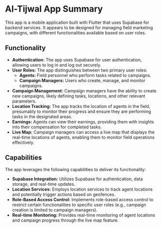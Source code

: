 # Al-Tijwal App Summary

This app is a mobile application built with Flutter that uses Supabase for backend services. It appears to be designed for managing field marketing campaigns, with different functionalities available based on user roles.

## Functionality

*   **Authentication:** The app uses Supabase for user authentication, allowing users to log in and log out securely.
*   **User Roles:** The app distinguishes between two primary user roles:
    *   **Agents:** Field personnel who perform tasks related to campaigns.
    *   **Campaign Managers:** Users who create, manage, and monitor campaigns.
*   **Campaign Management:** Campaign managers have the ability to create new campaigns, likely defining tasks, locations, and other relevant parameters.
*   **Location Tracking:** The app tracks the location of agents in the field, presumably to monitor their progress and ensure they are performing tasks in the designated areas.
*   **Earnings:** Agents can view their earnings, providing them with insights into their compensation for completed tasks.
*   **Live Map:** Campaign managers can access a live map that displays the real-time locations of agents, enabling them to monitor field operations effectively.

## Capabilities

The app leverages the following capabilities to deliver its functionality:

*   **Supabase Integration:** Utilizes Supabase for authentication, data storage, and real-time updates.
*   **Location Services:** Employs location services to track agent locations and potentially trigger actions based on geofences.
*   **Role-Based Access Control:** Implements role-based access control to restrict certain functionalities to specific user roles (e.g., campaign creation is limited to campaign managers).
*   **Real-time Monitoring:** Provides real-time monitoring of agent locations and campaign progress through the live map feature.
